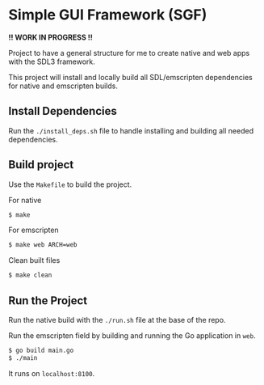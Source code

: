 # Simple GUI Framework (SGF)

**!! WORK IN PROGRESS !!**

Project to have a general structure for me to create native and web apps with the SDL3 framework.

This project will install and locally build all SDL/emscripten dependencies for native and emscripten builds.


## Install Dependencies

Run the `./install_deps.sh` file to handle installing and building all needed dependencies.

## Build project

Use the `Makefile` to build the project.

For native
```bash
$ make
```

For emscripten
```bash
$ make web ARCH=web
```

Clean built files
```bash
$ make clean
```

## Run the Project

Run the native build with the `./run.sh` file at the base of the repo.

Run the emscripten field by building and running the Go application in `web`.

```bash
$ go build main.go
$ ./main
```

It runs on `localhost:8100`.
